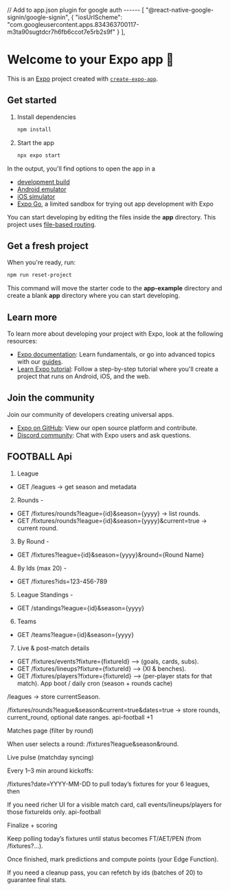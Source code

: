 // Add to app.json plugin for google auth ------
[
"@react-native-google-signin/google-signin",
{
"iosUrlScheme": "com.googleusercontent.apps.834363700117-m3ta90sugtdcr7h6fb6ccot7e5rb2s9f"
}
],

# Welcome to your Expo app 👋

This is an [Expo](https://expo.dev) project created with [`create-expo-app`](https://www.npmjs.com/package/create-expo-app).

## Get started

1. Install dependencies

   ```bash
   npm install
   ```

2. Start the app

   ```bash
   npx expo start
   ```

In the output, you'll find options to open the app in a

- [development build](https://docs.expo.dev/develop/development-builds/introduction/)
- [Android emulator](https://docs.expo.dev/workflow/android-studio-emulator/)
- [iOS simulator](https://docs.expo.dev/workflow/ios-simulator/)
- [Expo Go](https://expo.dev/go), a limited sandbox for trying out app development with Expo

You can start developing by editing the files inside the **app** directory. This project uses [file-based routing](https://docs.expo.dev/router/introduction).

## Get a fresh project

When you're ready, run:

```bash
npm run reset-project
```

This command will move the starter code to the **app-example** directory and create a blank **app** directory where you can start developing.

## Learn more

To learn more about developing your project with Expo, look at the following resources:

- [Expo documentation](https://docs.expo.dev/): Learn fundamentals, or go into advanced topics with our [guides](https://docs.expo.dev/guides).
- [Learn Expo tutorial](https://docs.expo.dev/tutorial/introduction/): Follow a step-by-step tutorial where you'll create a project that runs on Android, iOS, and the web.

## Join the community

Join our community of developers creating universal apps.

- [Expo on GitHub](https://github.com/expo/expo): View our open source platform and contribute.
- [Discord community](https://chat.expo.dev): Chat with Expo users and ask questions.

## FOOTBALL Api

1. League

- GET /leagues -> get season and metadata

2. Rounds -

- GET /fixtures/rounds?league={id}&season={yyyy} → list rounds.
- GET /fixtures/rounds?league={id}&season={yyyy}&current=true → current round.

3. By Round -

- GET /fixtures?league={id}&season={yyyy}&round={Round Name}

4.  By Ids (max 20) -

- GET /fixtures?ids=123-456-789

5. League Standings -

- GET /standings?league={id}&season={yyyy}

6. Teams

- GET /teams?league={id}&season={yyyy}

7. Live & post-match details

- GET /fixtures/events?fixture={fixtureId} --> (goals, cards, subs).
- GET /fixtures/lineups?fixture={fixtureId} --> (XI & benches).
- GET /fixtures/players?fixture={fixtureId} --> (per-player stats for that match).
  App boot / daily cron (season + rounds cache)

/leagues → store currentSeason.

/fixtures/rounds?league&season&current=true&dates=true → store rounds, current_round, optional date ranges.
api-football
+1

Matches page (filter by round)

When user selects a round: /fixtures?league&season&round.

Live pulse (matchday syncing)

Every 1–3 min around kickoffs:

/fixtures?date=YYYY-MM-DD to pull today’s fixtures for your 6 leagues, then

If you need richer UI for a visible match card, call events/lineups/players for those fixtureIds only.
api-football

Finalize + scoring

Keep polling today’s fixtures until status becomes FT/AET/PEN (from /fixtures?...).

Once finished, mark predictions and compute points (your Edge Function).

If you need a cleanup pass, you can refetch by ids (batches of 20) to guarantee final stats.
